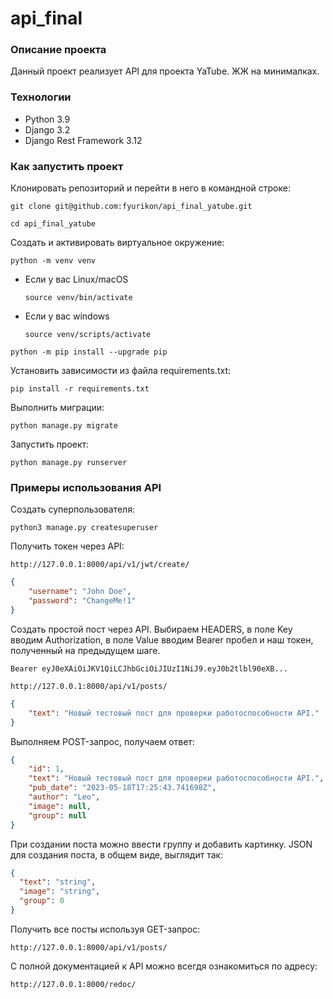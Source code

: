 # api_final

### Описание проекта
Данный проект реализует API для проекта YaTube. ЖЖ на минималках.
### Технологии
* Python 3.9
* Django 3.2
* Django Rest Framework 3.12
### Как запустить проект
Клонировать репозиторий и перейти в него в командной строке:
```
git clone git@github.com:fyurikon/api_final_yatube.git
```
```
cd api_final_yatube
```
Cоздать и активировать виртуальное окружение:
```
python -m venv venv
```
* Если у вас Linux/macOS
    ```
    source venv/bin/activate
    ```
* Если у вас windows
    ```
    source venv/scripts/activate
    ```
```
python -m pip install --upgrade pip
```
Установить зависимости из файла requirements.txt:
```
pip install -r requirements.txt
```
Выполнить миграции:
```
python manage.py migrate
```
Запустить проект:
```
python manage.py runserver
```
### Примеры использования API
Cоздать суперпользователя:
```
python3 manage.py createsuperuser
```
Получить токен через API:
```
http://127.0.0.1:8000/api/v1/jwt/create/
```
```json
{
    "username": "John Doe",
    "password": "ChangeMe!1"
}
```
Создать простой пост через API.
Выбираем HEADERS, в поле Key вводим Authorization, в поле
Value вводим Bearer пробел и наш токен, полученный на предыдущем шаге.
```
Bearer eyJ0eXAiOiJKV1QiLCJhbGciOiJIUzI1NiJ9.eyJ0b2tlbl90eXB...
```
```
http://127.0.0.1:8000/api/v1/posts/
```
```json
{
    "text": "Новый тестовый пост для проверки работоспособности API."
}
```

Выполняем POST-запрос, получаем ответ:
```json
{
    "id": 1,
    "text": "Новый тестовый пост для проверки работоспособности API.",
    "pub_date": "2023-05-18T17:25:43.741698Z",
    "author": "Leo",
    "image": null,
    "group": null
}
```
При создании поста можно ввести группу и добавить картинку.
JSON для создания поста, в общем виде, выглядит так:
```json
{
  "text": "string",
  "image": "string",
  "group": 0
}
```
Получить все посты используя GET-запрос:
```
http://127.0.0.1:8000/api/v1/posts/
```
С полной документацией к API можно всегдя ознакомиться по адресу:
```
http://127.0.0.1:8000/redoc/
```